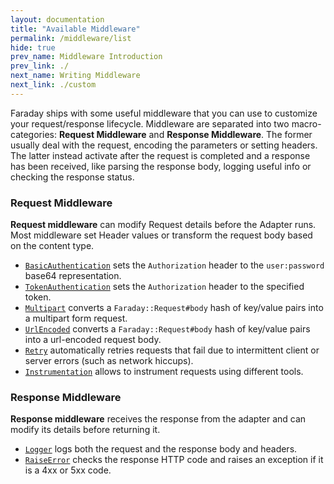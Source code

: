```yaml
---
layout: documentation
title: "Available Middleware"
permalink: /middleware/list
hide: true
prev_name: Middleware Introduction
prev_link: ./
next_name: Writing Middleware
next_link: ./custom
---
```


Faraday ships with some useful middleware that you can use to customize your request/response lifecycle.
Middleware are separated into two macro-categories: **Request Middleware** and **Response Middleware**.
The former usually deal with the request, encoding the parameters or setting headers.
The latter instead activate after the request is completed and a response has been received, like
parsing the response body, logging useful info or checking the response status.  

### Request Middleware

**Request middleware** can modify Request details before the Adapter runs. Most
middleware set Header values or transform the request body based on the
content type.

* [`BasicAuthentication`][authentication] sets the `Authorization` header to the `user:password`
base64 representation.
* [`TokenAuthentication`][authentication] sets the `Authorization` header to the specified token.
* [`Multipart`][multipart] converts a `Faraday::Request#body` hash of key/value pairs into a
multipart form request.
* [`UrlEncoded`][url_encoded] converts a `Faraday::Request#body` hash of key/value pairs into a url-encoded request body.
* [`Retry`][retry] automatically retries requests that fail due to intermittent client
or server errors (such as network hiccups).
* [`Instrumentation`][instrumentation] allows to instrument requests using different tools.


### Response Middleware

**Response middleware** receives the response from the adapter and can modify its details
before returning it.

* [`Logger`][logger] logs both the request and the response body and headers.
* [`RaiseError`][raise_error] checks the response HTTP code and raises an exception if it is a 4xx or 5xx code.


[authentication]:       ./authentication
[multipart]:            ./multipart
[url_encoded]:          ./url-encoded
[retry]:                ./retry
[instrumentation]:      ./instrumentation
[logger]:               ./logger
[raise_error]:          ./raise-error
